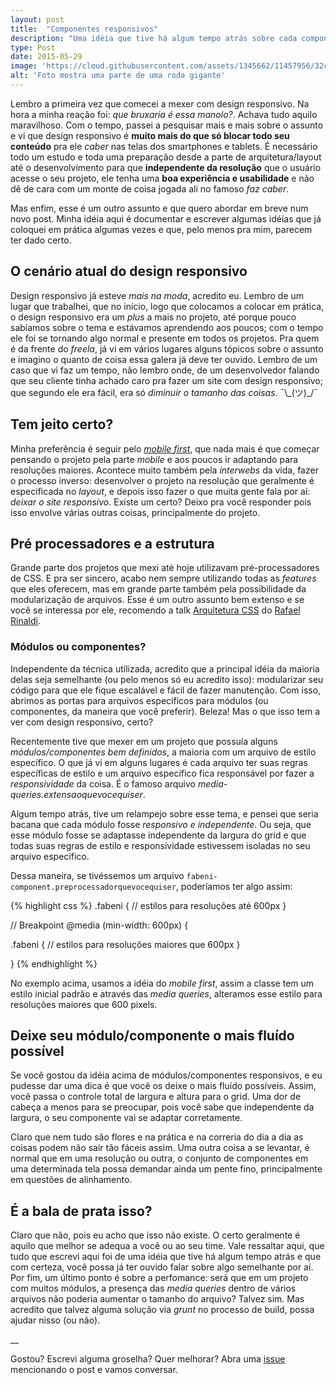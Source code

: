 ```yaml
---
layout: post
title:  "Componentes responsivos"
description: "Uma idéia que tive há algum tempo atrás sobre cada componente ser responsivo e independente."
type: Post
date: 2015-05-29
image: 'https://cloud.githubusercontent.com/assets/1345662/11457956/32c0b946-969e-11e5-8fe0-d65ce3647453.jpg'
alt: 'Foto mostra uma parte de uma roda gigante'
---
```


Lembro a primeira vez que comecei a mexer com design responsivo. Na hora a minha reação foi: *que bruxaria é essa manolo?*. Achava tudo aquilo maravilhoso. Com o tempo, passei a pesquisar mais e mais sobre o assunto e vi que design responsivo é **muito mais do que só blocar todo seu conteúdo** pra ele *caber* nas telas dos smartphones e tablets. É necessário todo um estudo e toda uma preparação desde a parte de arquitetura/layout até o desenvolvimento para que **independente da resolução** que o usuário acesse o seu projeto, ele tenha uma **boa experiência e usabilidade** e não dê de cara com um monte de coisa jogada ali no famoso *faz caber*.

Mas enfim, esse é um outro assunto e que quero abordar em breve num novo post. Minha idéia aqui é documentar e escrever algumas idéias que já coloquei em prática algumas vezes e que, pelo menos pra mim, parecem ter dado certo.

## O cenário atual do design responsivo

Design responsivo já esteve *mais na moda*, acredito eu. Lembro de um lugar que trabalhei, que no início, logo que colocamos a colocar em prática, o design responsivo era um *plus* a mais no projeto, até porque pouco sabíamos sobre o tema e estávamos aprendendo aos poucos; com o tempo ele foi se tornando algo normal e presente em todos os projetos. Pra quem é da frente do *freela*, já vi em vários lugares alguns tópicos sobre o assunto e imagino o quanto de coisa essa galera já deve ter ouvido. Lembro de um caso que vi faz um tempo, não lembro onde, de um desenvolvedor falando que seu cliente tinha achado caro pra fazer um site com design responsivo; que segundo ele era fácil, era só *diminuir o tamanho das coisas*. ¯\\\_(ツ)_/¯

## Tem jeito certo?

Minha preferência é seguir pelo *[mobile first](http://abookapart.com/products/mobile-first)*, que nada mais é que começar pensando o projeto pela parte *mobile* e aos poucos ir adaptando para resoluções maiores. Acontece muito também pela *interwebs* da vida, fazer o processo inverso: desenvolver o projeto na resolução que geralmente é especificada no *layout*, e depois isso fazer o que muita gente fala por aí: *deixar o site responsivo*. Existe um certo? Deixo pra você responder pois isso envolve várias outras coisas, principalmente do projeto.

## Pré processadores e a estrutura

Grande parte dos projetos que mexi até hoje utilizavam pré-processadores de CSS. E pra ser sincero, acabo nem sempre utilizando todas as *features* que eles oferecem, mas em grande parte também pela possibilidade da modularização de arquivos. Esse é um outro assunto bem extenso e se você se interessa por ele, recomendo a talk [Arquitetura CSS](https://speakerdeck.com/rafaelrinaldi/arquitetura-css) do [Rafael Rinaldi](https://twitter.com/rafaelrinaldi).

### Módulos ou componentes?

Independente da técnica utilizada, acredito que a principal idéia da maioria delas seja semelhante (ou pelo menos só eu acredito isso): modularizar seu código para que ele fique escalável e fácil de fazer manutenção. Com isso, abrimos as portas para arquivos específicos para módulos (ou componentes, da maneira que você preferir). Beleza! Mas o que isso tem a ver com design responsivo, certo?

Recentemente tive que mexer em um projeto que possuía alguns *módulos/componentes bem definidos*, a maioria com um arquivo de estilo específico. O que já vi em alguns lugares é cada arquivo ter suas regras específicas de estilo e um arquivo específico fica responsável por fazer a *responsividade* da coisa. É o famoso arquivo *media-queries.extensaoquevocequiser*.

Algum tempo atrás, tive um relampejo sobre esse tema, e pensei que seria bacana que cada módulo fosse *responsivo e independente*. Ou seja, que esse módulo fosse se adaptasse independente da largura do grid e que todas suas regras de estilo e responsividade estivessem isoladas no seu arquivo específico.

Dessa maneira, se tivéssemos um arquivo `fabeni-component.preprocessadorquevocequiser`, poderíamos ter algo assim:

{% highlight css %}
.fabeni {
    // estilos para resoluções até 600px
}

// Breakpoint
@media (min-width: 600px) {

  .fabeni {
    // estilos para resoluções maiores que 600px
  }

}
{% endhighlight %}

No exemplo acima, usamos a idéia do *mobile first*, assim a classe tem um estilo inicial padrão e através das *media queries*, alteramos esse estilo para resoluções maiores que 600 pixels.

## Deixe seu módulo/componente o mais fluído possível

Se você gostou da idéia acima de módulos/componentes responsivos, e eu pudesse dar uma dica é que você os deixe o mais fluído possíveis. Assim, você passa o controle total de largura e altura para o grid. Uma dor de cabeça a menos para se preocupar, pois você sabe que independente da largura, o seu componente vai se adaptar corretamente.

Claro que nem tudo são flores e na prática e na correria do dia a dia as coisas podem não sair tão fáceis assim. Uma outra coisa a se levantar, é normal que em uma resolução ou outra, o conjunto de componentes em uma determinada tela possa demandar ainda um pente fino, principalmente em questões de alinhamento.

## É a bala de prata isso?

Claro que não, pois eu acho que isso não existe. O certo geralmente é aquilo que melhor se adequa a você ou ao seu time. Vale ressaltar aqui, que tudo que escrevi aqui foi de uma idéia que tive há algum tempo atrás e que com certeza, você possa já ter ouvido falar sobre algo semelhante por aí. Por fim, um último ponto é sobre a perfomance: será que em um projeto com muitos módulos, a presença das *media queries* dentro de vários arquivos não poderia aumentar o tamanho do arquivo? Talvez sim. Mas acredito que talvez alguma solução via *grunt* no processo de build, possa ajudar nisso (ou não).

__

Gostou? Escrevi alguma groselha? Quer melhorar? Abra uma [issue](https://github.com/raphaelfabeni/raphaelfabeni.github.io/issues) mencionando o post e vamos conversar.

